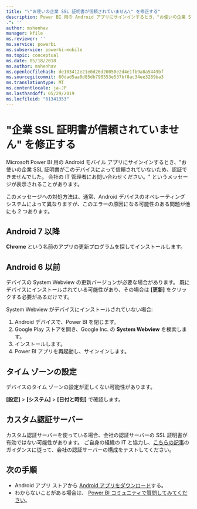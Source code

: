 ```yaml
---
title: "\"お使いの企業 SSL 証明書が信頼されていません\" を修正する"
description: Power BI 用の Android アプリにサインインするとき、"お使いの企業 SSL 証明書が信頼されていないため、認証できませんでした" というメッセージが表示されることがあります
.": ''
author: mshenhav
manager: kfile
ms.reviewer: ''
ms.service: powerbi
ms.subservice: powerbi-mobile
ms.topic: conceptual
ms.date: 05/18/2018
ms.author: mshenhav
ms.openlocfilehash: de103412e21e0d26d20058e2d4e1fb9a8a5449bf
ms.sourcegitcommit: 60dad5aa0d85db790553e537bf8ac34ee3289ba3
ms.translationtype: MT
ms.contentlocale: ja-JP
ms.lasthandoff: 05/29/2019
ms.locfileid: "61341353"
---
```

# <a name="fixing-corporate-ssl-certificate-is-untrusted---power-bi"></a>"企業 SSL 証明書が信頼されていません" を修正する
Microsoft Power BI 用の Android モバイル アプリにサインインするとき、"お使いの企業 SSL 証明書がこのデバイスによって信頼されていないため、認証できませんでした。 会社の IT 管理者にお問い合わせください。" というメッセージが表示されることがあります。 

このメッセージへの対処方法は、通常、Android デバイスのオペレーティング システムによって異なりますが、このエラーの原因になる可能性のある問題が他にも 2 つあります。

## <a name="on-android-7-or-later"></a>Android 7 以降
**Chrome** という名前のアプリの更新プログラムを探してインストールします。

## <a name="on-android-6-and-earlier"></a>Android 6 以前
デバイスの System Webview の更新バージョンが必要な場合があります。 既にデバイスにインストールされている可能性があり、その場合は **[更新]** をクリックする必要があるだけです。

System Webview がデバイスにインストールされていない場合:

1. Android デバイスで、Power BI を閉じます。
2. Google Play ストアを開き、Google Inc. の **System Webview** を検索します。
3. インストールします。
4. Power BI アプリを再起動し、サインインします。

## <a name="time-zone-settings"></a>タイム ゾーンの設定
デバイスのタイム ゾーンの設定が正しくない可能性があります。 

**[設定]**  >  **[システム]**  >  **[日付と時刻]** で確認します。

## <a name="custom-authentication-server"></a>カスタム認証サーバー
カスタム認証サーバーを使っている場合、会社の認証サーバーの SSL 証明書が有効ではない可能性があります。 ご自身の組織の IT と協力し、[こちらの記事](https://support.microsoft.com/en-us/help/3203929/using-adal-to-authenticate-from-android-devices-fails-if-additional-ce)のガイダンスに従って、会社の認証サーバーの構成をテストしてください。

## <a name="next-steps"></a>次の手順
* Android アプリ ストアから [Android アプリをダウンロード](http://go.microsoft.com/fwlink/?LinkID=544867)する。
* わからないことがある場合は、 [Power BI コミュニティで質問してみてください](http://community.powerbi.com/)。 

